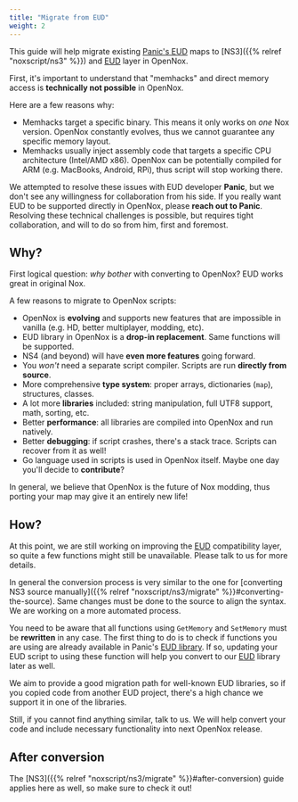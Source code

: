 ```yaml
---
title: "Migrate from EUD"
weight: 2
---
```


This guide will help migrate existing [Panic's EUD](https://gitlab.com/happysoft3/eud-maps-project)
maps to [NS3]({{% relref "noxscript/ns3" %}}) and
[EUD](https://pkg.go.dev/github.com/noxworld-dev/noxscript/eud/v171) layer in OpenNox.

First, it's important to understand that "memhacks" and direct memory access is **technically not possible** in OpenNox.

Here are a few reasons why:
- Memhacks target a specific binary. This means it only works on _one_ Nox version.
  OpenNox constantly evolves, thus we cannot guarantee any specific memory layout.
- Memhacks usually inject assembly code that targets a specific CPU architecture (Intel/AMD x86).
  OpenNox can be potentially compiled for ARM (e.g. MacBooks, Android, RPi), thus script will stop working there.

We attempted to resolve these issues with EUD developer **Panic**, but we don't see any willingness for collaboration
from his side. If you really want EUD to be supported directly in OpenNox, please **reach out to Panic**.
Resolving these technical challenges is possible, but requires tight collaboration, and will to do so from him, first and foremost.

## Why?

First logical question: *why bother* with converting to OpenNox? EUD works great in original Nox.

A few reasons to migrate to OpenNox scripts:
- OpenNox is **evolving** and supports new features that are impossible in vanilla (e.g. HD, better multiplayer, modding, etc).
- EUD library in OpenNox is a **drop-in replacement**. Same functions will be supported.
- NS4 (and beyond) will have **even more features** going forward.
- You *won't* need a separate script compiler. Scripts are run **directly from source**.
- More comprehensive **type system**: proper arrays, dictionaries (`map`), structures, classes.
- A lot more **libraries** included: string manipulation, full UTF8 support, math, sorting, etc.
- Better **performance**: all libraries are compiled into OpenNox and run natively.
- Better **debugging**: if script crashes, there's a stack trace. Scripts can recover from it as well!
- Go language used in scripts is used in OpenNox itself. Maybe one day you'll decide to **contribute**?

In general, we believe that OpenNox is the future of Nox modding, thus porting your map may give it an entirely new life!

## How?

At this point, we are still working on improving the [EUD](https://pkg.go.dev/github.com/noxworld-dev/noxscript/eud/v171)
compatibility layer, so quite a few functions might still be unavailable. Please talk to us for more details.

In general the conversion process is very similar to the one for [converting NS3 source manually]({{% relref "noxscript/ns3/migrate" %}}#converting-the-source).
Same changes must be done to the source to align the syntax. We are working on a more automated process.

You need to be aware that all functions using `GetMemory` and `SetMemory` must be **rewritten** in any case.
The first thing to do is to check if functions you are using are already available in Panic's [EUD library](https://gitlab.com/happysoft3/eud-maps-project/-/tree/master/eud_project/libs).
If so, updating your EUD script to using these function will help you convert to our [EUD](https://pkg.go.dev/github.com/noxworld-dev/noxscript/eud/v171)
library later as well.

We aim to provide a good migration path for well-known EUD libraries, so if you copied code from another EUD project,
there's a high chance we support it in one of the libraries.

Still, if you cannot find anything similar, talk to us. We will help convert your code and include necessary functionality
into next OpenNox release.

## After conversion

The [NS3]({{% relref "noxscript/ns3/migrate" %}}#after-conversion) guide applies here as well, so make sure to check it out!